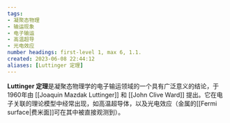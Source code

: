 ```yaml
---
tags: 
- 凝聚态物理
- 输运现象
- 电子输运
- 高温超导
- 光电效应
number headings: first-level 1, max 6, 1.1.
created: 2023-06-08 22:44:12
aliases: [Luttinger 定理]
---
```


**Luttinger 定理**是凝聚态物理学的电子输运领域的一个具有广泛意义的结论，于1960年由 [[Joaquin Mazdak Luttinger]] 和 [[John Clive Ward]] 提出。它在电子关联的理论模型中经常出现，如高温超导体，以及光电效应（金属的[[Fermi surface|费米面]]可在其中被直接观测到）。